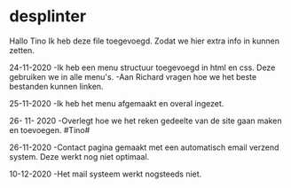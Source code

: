 # desplinter

Hallo Tino
Ik heb deze file toegevoegd.
Zodat we hier extra info in kunnen zetten.

24-11-2020
	-Ik heb een menu structuur toegevoegd in html en css. Deze gebruiken we in alle menu's.
	-Aan Richard vragen hoe we het beste bestanden kunnen linken.

25-11-2020
	-Ik heb het menu afgemaakt en overal ingezet.

26- 11- 2020
	-Overlegt hoe we het reken gedeelte van de site gaan maken en toevoegen. #Tino#
	
26-11-2020
	-Contact pagina gemaakt met een automatisch email verzend system. Deze werkt nog niet optimaal.

10-12-2020
	-Het mail systeem werkt nogsteeds niet.
